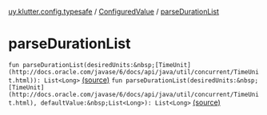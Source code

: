[uy.klutter.config.typesafe](../index.md) / [ConfiguredValue](index.md) / [parseDurationList](.)


# parseDurationList
`fun parseDurationList(desiredUnits:&nbsp;[TimeUnit](http://docs.oracle.com/javase/6/docs/api/java/util/concurrent/TimeUnit.html)): List<Long>` [(source)](https://github.com/kohesive/klutter/blob/master/config-typesafe-jdk6/src/main/kotlin/uy/klutter/config/typesafe/TypesafeConfig_Ext.kt#L107)
`fun parseDurationList(desiredUnits:&nbsp;[TimeUnit](http://docs.oracle.com/javase/6/docs/api/java/util/concurrent/TimeUnit.html), defaultValue:&nbsp;List<Long>): List<Long>` [(source)](https://github.com/kohesive/klutter/blob/master/config-typesafe-jdk6/src/main/kotlin/uy/klutter/config/typesafe/TypesafeConfig_Ext.kt#L108)


